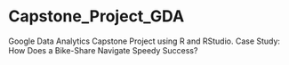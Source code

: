 # Capstone_Project_GDA
Google Data Analytics Capstone Project using R and RStudio. Case Study: How Does a Bike-Share Navigate Speedy Success?
